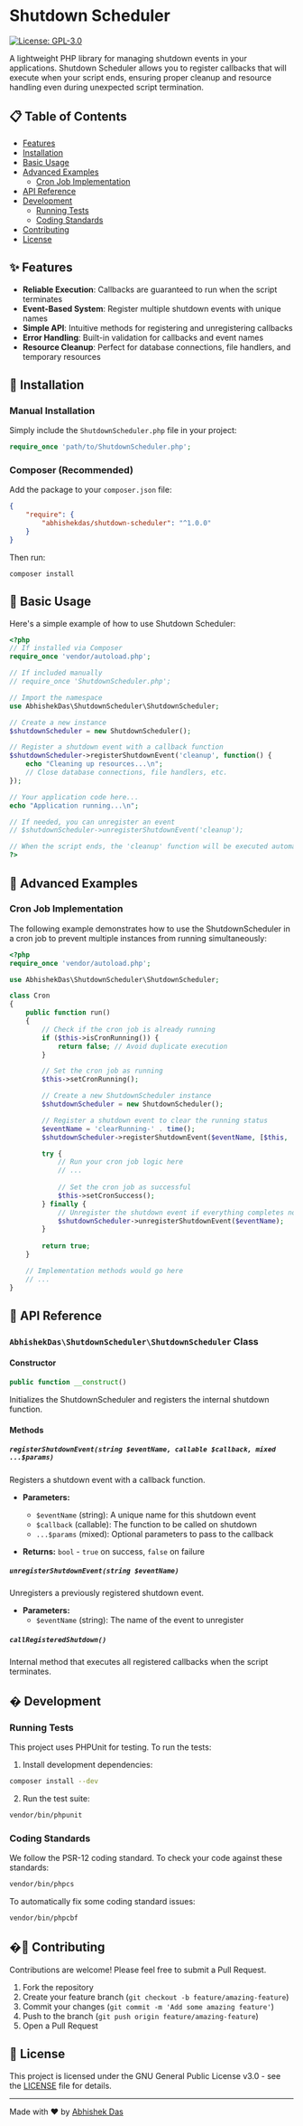 # Shutdown Scheduler

[![License: GPL-3.0](https://img.shields.io/badge/License-GPL%203.0-blue.svg)](https://opensource.org/licenses/GPL-3.0)

A lightweight PHP library for managing shutdown events in your applications. Shutdown Scheduler allows you to register callbacks that will execute when your script ends, ensuring proper cleanup and resource handling even during unexpected script termination.

## 📋 Table of Contents

- [Features](#-features)
- [Installation](#-installation)
- [Basic Usage](#-basic-usage)
- [Advanced Examples](#-advanced-examples)
  - [Cron Job Implementation](#cron-job-implementation)
- [API Reference](#-api-reference)
- [Development](#-development)
  - [Running Tests](#running-tests)
  - [Coding Standards](#coding-standards)
- [Contributing](#-contributing)
- [License](#-license)

## ✨ Features

- **Reliable Execution**: Callbacks are guaranteed to run when the script terminates
- **Event-Based System**: Register multiple shutdown events with unique names
- **Simple API**: Intuitive methods for registering and unregistering callbacks
- **Error Handling**: Built-in validation for callbacks and event names
- **Resource Cleanup**: Perfect for database connections, file handlers, and temporary resources

## 🚀 Installation

### Manual Installation

Simply include the `ShutdownScheduler.php` file in your project:

```php
require_once 'path/to/ShutdownScheduler.php';
```

### Composer (Recommended)

Add the package to your `composer.json` file:

```json
{
    "require": {
        "abhishekdas/shutdown-scheduler": "^1.0.0"
    }
}
```

Then run:

```
composer install
```

## 🔰 Basic Usage

Here's a simple example of how to use Shutdown Scheduler:

```php
<?php
// If installed via Composer
require_once 'vendor/autoload.php';

// If included manually
// require_once 'ShutdownScheduler.php';

// Import the namespace
use AbhishekDas\ShutdownScheduler\ShutdownScheduler;

// Create a new instance
$shutdownScheduler = new ShutdownScheduler();

// Register a shutdown event with a callback function
$shutdownScheduler->registerShutdownEvent('cleanup', function() {
    echo "Cleaning up resources...\n";
    // Close database connections, file handlers, etc.
});

// Your application code here...
echo "Application running...\n";

// If needed, you can unregister an event
// $shutdownScheduler->unregisterShutdownEvent('cleanup');

// When the script ends, the 'cleanup' function will be executed automatically
?>
```

## 🔄 Advanced Examples

### Cron Job Implementation

The following example demonstrates how to use the ShutdownScheduler in a cron job to prevent multiple instances from running simultaneously:

```php
<?php
require_once 'vendor/autoload.php';

use AbhishekDas\ShutdownScheduler\ShutdownScheduler;

class Cron
{
    public function run()
    {
        // Check if the cron job is already running
        if ($this->isCronRunning()) {
            return false; // Avoid duplicate execution
        }

        // Set the cron job as running
        $this->setCronRunning();

        // Create a new ShutdownScheduler instance
        $shutdownScheduler = new ShutdownScheduler();

        // Register a shutdown event to clear the running status
        $eventName = 'clearRunning-' . time();
        $shutdownScheduler->registerShutdownEvent($eventName, [$this, 'clearCronRunning']);

        try {
            // Run your cron job logic here
            // ...
            
            // Set the cron job as successful
            $this->setCronSuccess();
        } finally {
            // Unregister the shutdown event if everything completes normally
            $shutdownScheduler->unregisterShutdownEvent($eventName);
        }
        
        return true;
    }

    // Implementation methods would go here
    // ...
}
```

## 📘 API Reference

### `AbhishekDas\ShutdownScheduler\ShutdownScheduler` Class

#### Constructor

```php
public function __construct()
```

Initializes the ShutdownScheduler and registers the internal shutdown function.

#### Methods

##### `registerShutdownEvent(string $eventName, callable $callback, mixed ...$params)`

Registers a shutdown event with a callback function.

- **Parameters:**
  - `$eventName` (string): A unique name for this shutdown event
  - `$callback` (callable): The function to be called on shutdown
  - `...$params` (mixed): Optional parameters to pass to the callback

- **Returns:** `bool` - `true` on success, `false` on failure

##### `unregisterShutdownEvent(string $eventName)`

Unregisters a previously registered shutdown event.

- **Parameters:**
  - `$eventName` (string): The name of the event to unregister

##### `callRegisteredShutdown()`

Internal method that executes all registered callbacks when the script terminates.

## � Development

### Running Tests

This project uses PHPUnit for testing. To run the tests:

1. Install development dependencies:

```bash
composer install --dev
```

2. Run the test suite:

```bash
vendor/bin/phpunit
```

### Coding Standards

We follow the PSR-12 coding standard. To check your code against these standards:

```bash
vendor/bin/phpcs
```

To automatically fix some coding standard issues:

```bash
vendor/bin/phpcbf
```

## �👥 Contributing

Contributions are welcome! Please feel free to submit a Pull Request.

1. Fork the repository
2. Create your feature branch (`git checkout -b feature/amazing-feature`)
3. Commit your changes (`git commit -m 'Add some amazing feature'`)
4. Push to the branch (`git push origin feature/amazing-feature`)
5. Open a Pull Request

## 📄 License

This project is licensed under the GNU General Public License v3.0 - see the [LICENSE](LICENSE) file for details.

---

Made with ❤️ by [Abhishek Das](https://stackoverflow.com/users/1634267/jumbo)
